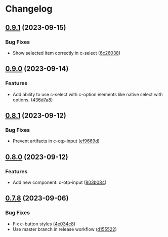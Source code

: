 # Changelog

## [0.9.1](https://github.com/CSCfi/csc-ui/compare/v0.9.0...v0.9.1) (2023-09-15)


### Bug Fixes

* Show selected item correctly in c-select ([6c26038](https://github.com/CSCfi/csc-ui/commit/6c260384f278ac1c77735a609aefc8e87f56af31))

## [0.9.0](https://github.com/CSCfi/csc-ui/compare/v0.8.1...v0.9.0) (2023-09-14)


### Features

* Add ability to use c-select with c-option elements  like native select with options. ([436d7a8](https://github.com/CSCfi/csc-ui/commit/436d7a83048ca5d045c802e99d09066f8176d35e))

## [0.8.1](https://github.com/CSCfi/csc-ui/compare/v0.8.0...v0.8.1) (2023-09-12)


### Bug Fixes

* Prevent artifacts in c-otp-input ([ef9669d](https://github.com/CSCfi/csc-ui/commit/ef9669de2fcc6f51c0623c7b2813b4137eaebd3a))

## [0.8.0](https://github.com/CSCfi/csc-ui/compare/v0.7.8...v0.8.0) (2023-09-12)


### Features

* Add new component: c-otp-input ([803b084](https://github.com/CSCfi/csc-ui/commit/803b084c4131388c2fdcdbf42baa170a6f0177d9))

## [0.7.8](https://github.com/CSCfi/csc-ui/compare/v0.7.1...v0.7.8) (2023-09-06)


### Bug Fixes

* Fix c-button styles ([4e034c8](https://github.com/CSCfi/csc-ui/commit/4e034c86885ef2d1caadd8802337461a7269e56b))
* Use master branch in release workflow ([d155522](https://github.com/CSCfi/csc-ui/commit/d1555226fbecdf9b8c4c2e3ffb573808f93afe4a))
